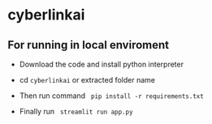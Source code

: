 # cyberlinkai

## For running in local enviroment

* Download the code and install python interpreter

* cd ```cyberlinkai``` or extracted folder name

* Then run command ``` pip install -r requirements.txt```

* Finally run ``` streamlit run app.py```
